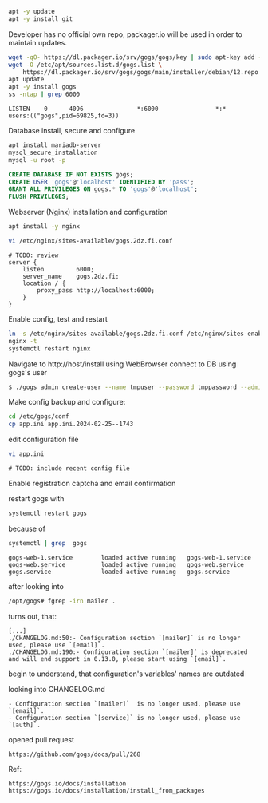 
```bash
apt -y update
apt -y install git
```

Developer has no official own repo, packager.io will be used in order to maintain updates.
```bash
wget -qO- https://dl.packager.io/srv/gogs/gogs/key | sudo apt-key add -
wget -O /etc/apt/sources.list.d/gogs.list \
    https://dl.packager.io/srv/gogs/gogs/main/installer/debian/12.repo
apt update
apt -y install gogs
ss -ntap | grep 6000
```
```
LISTEN    0      4096               *:6000                *:*     users:(("gogs",pid=69825,fd=3))
```

Database install, secure and configure
```bash
apt install mariadb-server
mysql_secure_installation
mysql -u root -p
```
```sql
CREATE DATABASE IF NOT EXISTS gogs;
CREATE USER 'gogs'@'localhost' IDENTIFIED BY 'pass';
GRANT ALL PRIVILEGES ON gogs.* TO 'gogs'@'localhost';
FLUSH PRIVILEGES;
```


Webserver (Nginx) installation and configuration
```bash
apt install -y nginx
```
```bash
vi /etc/nginx/sites-available/gogs.2dz.fi.conf
```
```
# TODO: review
server {
    listen         6000;
    server_name    gogs.2dz.fi;
    location / {
        proxy_pass http://localhost:6000;
    }
}
```
Enable config, test and restart
```bash
ln -s /etc/nginx/sites-available/gogs.2dz.fi.conf /etc/nginx/sites-enabled/
nginx -t
systemctl restart nginx
```
Navigate to http://host/install using WebBrowser
connect to DB using gogs's user


```bash
$ ./gogs admin create-user --name tmpuser --password tmppassword --admin --email email@example.com
```


Make config backup and configure:
```bash
cd /etc/gogs/conf
cp app.ini app.ini.2024-02-25--1743
```

edit configuration file
```bash
vi app.ini
```

```
# TODO: include recent config file
```


Enable registration captcha and email confirmation


restart gogs with
```bash
systemctl restart gogs
```
because of
```bash
systemctl | grep  gogs
```
```
gogs-web-1.service        loaded active running   gogs-web-1.service
gogs-web.service          loaded active running   gogs-web.service
gogs.service              loaded active running   gogs.service
```

after looking into
```bash
/opt/gogs# fgrep -irn mailer .
```
turns out, that:
```
[...]
./CHANGELOG.md:50:- Configuration section `[mailer]` is no longer used, please use `[email]`.
./CHANGELOG.md:190:- Configuration section `[mailer]` is deprecated and will end support in 0.13.0, please start using `[email]`.
```
begin to understand, that configuration's variables' names are outdated

looking into CHANGELOG.md
```
- Configuration section `[mailer]`  is no longer used, please use `[email]`.
- Configuration section `[service]` is no longer used, please use `[auth]`.
```
opened pull request
```
https://github.com/gogs/docs/pull/268
```






Ref:
```
https://gogs.io/docs/installation
https://gogs.io/docs/installation/install_from_packages
```